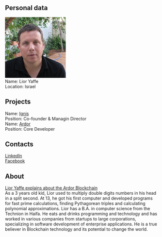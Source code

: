 ## Personal data
![lior yaffe photo](photo/lior_yaffe.jpg)  
Name:   Lior Yaffe  
Location: Israel
## Projects 
Name: [Ignis](../projects/ignis.md)  
Position: Co-founder & Managin Director  
Name: [Ardor](../projects/ardor.md)  
Position: Core Developer  
## Contacts
[LinkedIn](https://www.linkedin.com/in/lior-yaffe-61106b1/)   
[Facebook](https://www.facebook.com/lior.mor.yaffe) 
## About
[Lior Yaffe explains about the Ardor Blockchain](https://www.youtube.com/watch?v=oFJktzua1f4)  
As a 3 years old kid, Lior used to multiply double digits numbers in his head in a split second. At 13, he got his first computer and developed programs for fast prime calculations, finding Pythagorean triples and calculating polynomial approximations. Lior has a B.A. in computer science from the Technion in Haifa. He eats and drinks programming and technology and has worked in various companies from startups to large corporations, specializing in software development of enterprise applications. He is a true believer in Blockchain technology and its potential to change the world.

 
